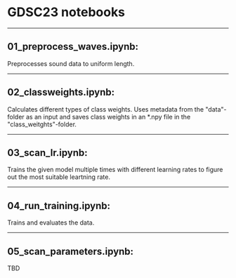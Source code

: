 # GDSC23 notebooks

--------------------------
01_preprocess_waves.ipynb:
--------------------------
Preprocesses sound data to uniform length.


--------------------------
02_classweights.ipynb:
--------------------------
Calculates different types of class weights. 
Uses metadata from the "data"-folder as an input and saves class weights in an *.npy file in the "class_weitghts"-folder.


--------------------------
03_scan_lr.ipynb:
--------------------------
Trains the given model multiple times with different learning rates to figure out the most suitable leartning rate.


--------------------------
04_run_training.ipynb:
--------------------------
Trains and evaluates the data.


--------------------------
05_scan_parameters.ipynb:
--------------------------
TBD